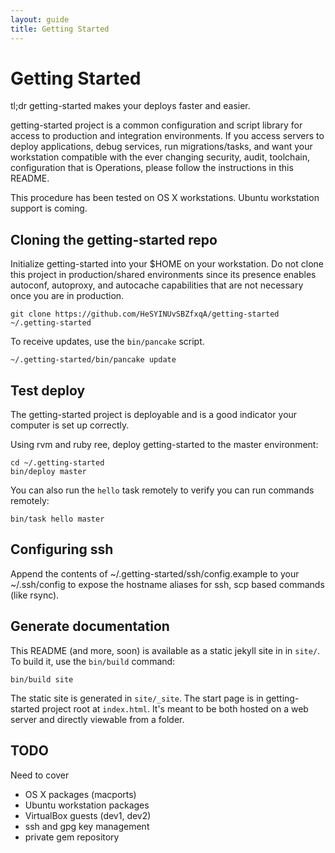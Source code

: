 ```yaml
---
layout: guide
title: Getting Started
---
```

# Getting Started

tl;dr getting-started makes your deploys faster and easier.

getting-started project is a common configuration and script library for
access to production and integration environments.  If you access
servers to deploy applications, debug services, run
migrations/tasks, and want your workstation compatible with the ever
changing security, audit, toolchain, configuration that is Operations,
please follow the instructions in this README.

This procedure has been tested on OS X workstations.  Ubuntu workstation
support is coming.

## Cloning the getting-started repo

Initialize getting-started into your $HOME on your workstation.  Do not
clone this project in production/shared environments since its presence enables
autoconf, autoproxy, and autocache capabilities that are not necessary
once you are in production.

    git clone https://github.com/HeSYINUvSBZfxqA/getting-started ~/.getting-started

To receive updates, use the `bin/pancake` script.

    ~/.getting-started/bin/pancake update

## Test deploy

The getting-started project is deployable and is a good indicator your
computer is set up correctly.

Using rvm and ruby ree, deploy getting-started to the master
environment:

    cd ~/.getting-started
    bin/deploy master

You can also run the `hello` task remotely to verify you can run
commands remotely:

    bin/task hello master

## Configuring ssh

Append the contents of ~/.getting-started/ssh/config.example to your
~/.ssh/config to expose the hostname aliases for ssh, scp based commands
(like rsync).

## Generate documentation

This README (and more, soon) is available as a static jekyll site in in
`site/`.  To build it, use the `bin/build` command:

    bin/build site

The static site is generated in `site/_site`.  The start page is in
getting-started project root at `index.html`.  It's meant to be both
hosted on a web server and directly viewable from a folder.

## TODO

Need to cover

 * OS X packages (macports)
 * Ubuntu workstation packages
 * VirtualBox guests (dev1, dev2)
 * ssh and gpg key management
 * private gem repository
